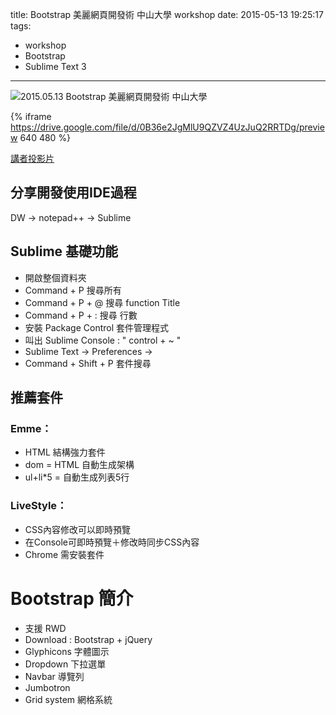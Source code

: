 title: Bootstrap 美麗網頁開發術 中山大學 workshop
date: 2015-05-13 19:25:17
tags: 
- workshop
- Bootstrap
- Sublime Text 3
---

![2015.05.13 Bootstrap 美麗網頁開發術 中山大學](https://googledrive.com/host/0B4fEFbbW93y5eGtDSl85alRSM28)

<!--more-->

{% iframe https://drive.google.com/file/d/0B36e2JgMlU9QZVZ4UzJuQ2RRTDg/preview 640 480 %}

[講者投影片](https://drive.google.com/file/d/0B36e2JgMlU9QZVZ4UzJuQ2RRTDg/view)

## 分享開發使用IDE過程

DW -> notepad++ -> Sublime

## Sublime 基礎功能

* 開啟整個資料夾
* Command + P 搜尋所有
* Command + P + @ 搜尋 function Title
* Command + P + : 搜尋 行數
* 安裝 Package Control 套件管理程式
* 叫出 Sublime Console : " control + ~ "
* Sublime Text -> Preferences ->
* Command + Shift + P 套件搜尋

## 推薦套件

### Emme：
* HTML 結構強力套件
* dom = HTML 自動生成架構
* ul+li*5 = 自動生成列表5行

### LiveStyle：
* CSS內容修改可以即時預覽
* 在Console可即時預覽＋修改時同步CSS內容
* Chrome 需安裝套件

# Bootstrap 簡介

* 支援 RWD
* Download : Bootstrap + jQuery
* Glyphicons 字體圖示 
* Dropdown 下拉選單
* Navbar 導覽列
* Jumbotron 
* Grid system 網格系統

